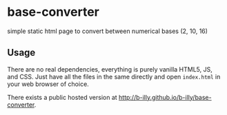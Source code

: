 # base-converter
simple static html page to convert between numerical bases (2, 10, 16)

## Usage
There are no real dependencies, everything is purely vanilla HTML5, JS, and CSS. Just have all the files in the same directly and open `index.html` in your web browser of choice.

There exists a public hosted version at http://b-illy.github.io/b-illy/base-converter.

